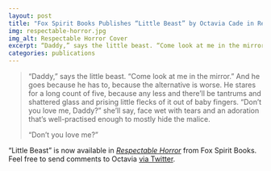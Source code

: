 ```yaml
---
layout: post
title: "Fox Spirit Books Publishes “Little Beast” by Octavia Cade in Respectable Horror"
img: respectable-horror.jpg
img_alt: Respectable Horror Cover
excerpt: “Daddy,” says the little beast. “Come look at me in the mirror.”
categories: publications
---
```


> “Daddy,” says the little beast. “Come look at me in the mirror.” And he goes because he has to, because the alternative is worse. He stares for a long count of five, because any less and there’ll be tantrums and shattered glass and prising little flecks of it out of baby fingers. “Don’t you love me, Daddy?” she’ll say, face wet with tears and an adoration that’s well-practised enough to mostly hide the malice.
> 
> “Don’t you love me?”

“Little Beast” is now available in [*Respectable Horror*](http://www.foxspirit.co.uk/out-now-respectable-horror/) from Fox Spirit Books. Feel free to send comments to Octavia [via Twitter](http://twitter.com/ojcade).